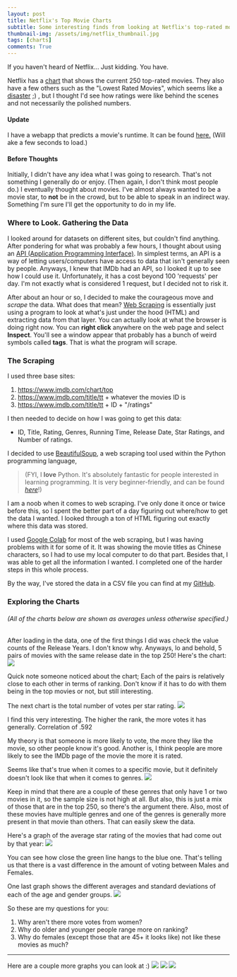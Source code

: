 ```yaml
---
layout: post
title: Netflix's Top Movie Charts
subtitle: Some interesting finds from looking at Netflix's top-rated movies
thumbnail-img: /assets/img/netflix_thumbnail.jpg
tags: [charts]
comments: True
---
```


If you haven't heard of Netflix... Just kidding. You have.

Netflix has a [chart](https://www.imdb.com/chart/top) that shows the current 250 top-rated movies. They also have a few others such as the "Lowest Rated Movies", which seems like a [disaster](https://www.imdb.com/chart/bottom) ;) , but I thought I'd see how ratings were like behind the scenes and not necessarily the polished numbers.

#### Update

I have a webapp that predicts a movie's runtime. It can be found [here.](https://movie-runtime.herokuapp.com/) \(Will ake a few seconds to load.\)

#### Before Thoughts

Initially, I didn't have any idea what I was going to research. That's not something I generally do or enjoy. (Then again, I don't think most people do.) I eventually thought about movies. I've almost always wanted to be a movie star, to **not** be in the crowd, but to be able to speak in an indirect way. Something I'm sure I'll get the opportunity to do in my life.

### Where to Look. Gathering the Data

I looked around for datasets on different sites, but couldn't find anything. After pondering for what was probably a few hours, I thought about using an [API (Application Programming Interface)](https://en.wikipedia.org/wiki/API). In simplest terms, an API is a way of letting users/computers have access to data that isn't generally seen by people. Anyways, I knew that IMDb had an API, so I looked it up to see how I could use it. Unfortunately, it has a cost beyond 100 'requests' per day. I'm not exactly what is considered 1 request, but I decided not to risk it.

After about an hour or so, I decided to make the courageous move and _scrape_ the data. What does that mean? [Web Scraping](https://en.wikipedia.org/wiki/Web_scraping) is essentially just using a program to look at what's just under the hood (HTML) and extracting data from that layer. You can actually look at what the browser is doing right now. You can **right click** anywhere on the web page and select **Inspect**. You'll see a window appear that probably has a bunch of weird symbols called **tags**. That is what the program will scrape.

### The Scraping

I used three base sites: 
1. https://www.imdb.com/chart/top
2. https://www.imdb.com/title/tt + whatever the movies ID is
3. https://www.imdb.com/title/tt + ID + "/ratings"

I then needed to decide on how I was going to get this data: 
* ID, Title, Rating, Genres, Running Time, Release Date, Star Ratings, and Number of ratings.

I decided to use [BeautifulSoup](https://programminghistorian.org/en/lessons/intro-to-beautiful-soup), a web scraping tool used within the Python programming language, 
>(FYI, I **love** Python. It's absolutely fantastic for people interested in learning programming. It is very beginner-friendly, and can be found [_here_](https://www.python.org/)!)

I am a noob when it comes to web scraping. I've only done it once or twice before this, so I spent the better part of a day figuring out where/how to get the data I wanted. I looked through a ton of HTML figuring out exactly where this data was stored.

I used [Google Colab](https://colab.research.google.com/) for most of the web scraping, but I was having problems with it for some of it. It was showing the movie titles as Chinese characters, so I had to use my local computer to do that part. Besides that, I was able to get all the information I wanted. I completed one of the harder steps in this whole process.

By the way, I've stored the data in a CSV file you can find at my [GitHub](https://github.com/MaxTechniche/DS20_Unit_1_Build/blob/master/top_250_IMDb_movies_and_rankings.csv).

### Exploring the Charts
###### (All of the charts below are shown as averages unless otherwise specified.)

After loading in the data, one of the first things I did was check the value counts of the Release Years. I don't know why. Anyways, lo and behold, 5 pairs of movies with the same release date in the top 250! Here's the chart:
![](https://raw.githubusercontent.com/MaxTechniche/MaxTechniche.github.io/master/assets/img/tandem_release_dates.png)

Quick note someone noticed about the chart; Each of the pairs is relatively close to each other in terms of ranking. Don't know if it has to do with them being in the top movies or not, but still interesting.

The next chart is the total number of votes per star rating.
![](https://raw.githubusercontent.com/MaxTechniche/MaxTechniche.github.io/master/assets/img/stars_to_num_ratings.png)

I find this very interesting. The higher the rank, the more votes it has generally. Correlation of .592

My theory is that someone is more likely to vote, the more they like the movie, so other people know it's good. Another is, I think people are more likely to see the IMDb page of the movie the more it is rated.

Seems like that's true when it comes to a specific movie, but it definitely doesn't look like that when it comes to genres.
![](https://raw.githubusercontent.com/MaxTechniche/MaxTechniche.github.io/master/assets/img/genre_votes_and_star_rating.png)

Keep in mind that there are a couple of these genres that only have 1 or two movies in it, so the sample size is not high at all. But also, this is just a mix of those that are in the top 250, so there's the argument there. Also, most of these movies have multiple genres and one of the genres is generally more present in that movie than others. That can easily skew the data.

Here's a graph of the average star rating of the movies that had come out by that year: 
![](https://raw.githubusercontent.com/MaxTechniche/MaxTechniche.github.io/master/assets/img/average_stars.png)

You can see how close the green line hangs to the blue one. That's telling us that there is a vast difference in the amount of voting between Males and Females.

One last graph shows the different averages and standard deviations of each of the age and gender groups.
![](https://raw.githubusercontent.com/MaxTechniche/MaxTechniche.github.io/master/assets/img/group_ranking.png)

So these are my questions for you:
1. Why aren't there more votes from women?
2. Why do older and younger people range more on ranking?
3. Why do females (except those that are 45+ it looks like) not like these movies as much?

---
Here are a couple more graphs you can look at :)
![](https://raw.githubusercontent.com/MaxTechniche/MaxTechniche.github.io/master/assets/img/release_countries.png)
![](https://raw.githubusercontent.com/MaxTechniche/MaxTechniche.github.io/master/assets/img/parental_rating.png)
![](https://raw.githubusercontent.com/MaxTechniche/MaxTechniche.github.io/master/assets/img/movies_per_year.png)
